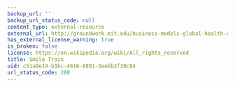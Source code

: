 ```yaml
---
backup_url: ''
backup_url_status_code: null
content_type: external-resource
external_url: http://groundwork.mit.edu/business-models-global-health-smiletrain/
has_external_license_warning: true
is_broken: false
license: https://en.wikipedia.org/wiki/All_rights_reserved
title: Smile Train
uid: c51a8e14-b1bc-4616-8881-3eebb2f30c84
url_status_code: 200
---
```

